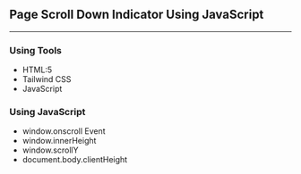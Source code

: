 ## Page Scroll Down Indicator Using JavaScript
*****
### Using Tools
* HTML:5
* Tailwind CSS
* JavaScript

### Using JavaScript
* window.onscroll Event
* window.innerHeight
* window.scrollY
* document.body.clientHeight